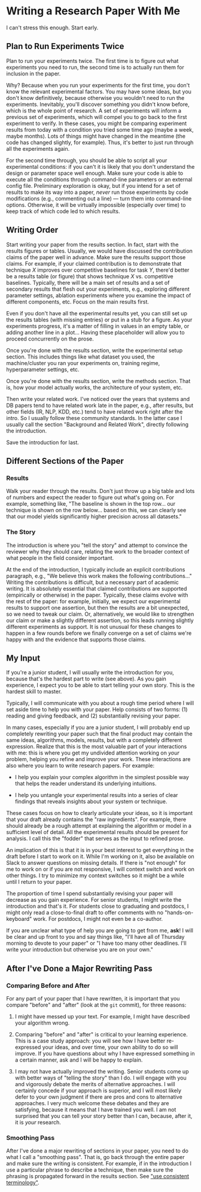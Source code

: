 
# Writing a Research Paper With Me

I can't stress this enough. Start early.

## Plan to Run Experiments Twice

Plan to run your experiments twice.
The first time is to figure out what experiments you need to run, the second time is to actually run them for inclusion in the paper.

Why?
Because when you run your experiments for the first time, you don't know the relevant experimental factors.
You may have some ideas, but you don't know definitively, because otherwise you wouldn't need to run the experiments.
Inevitably, you'll discover something you didn't know before, which is the whole point of research.
A set of experiments will inform a previous set of experiments, which will compel you to go back to the first experiment to verify.
In these cases, you might be comparing experiment results from today with a condition you tried some time ago (maybe a week, maybe months).
Lots of things might have changed in the meantime (the code has changed slightly, for example).
Thus, it's better to just run through all the experiments again.

For the second time through, you should be able to script all your experimental conditions:
if you can't it is likely that you don't understand the design or parameter space well enough.
Make sure your code is able to execute all the conditions through command-line parameters or an external config file.
Preliminary exploration is okay, but if you intend for a set of results to make its way into a paper, _never_ run those experiments by code modifications (e.g., commenting out a line) &mdash; turn them into command-line options.
Otherwise, it will be virtually impossible (especially over time) to keep track of which code led to which results.

## Writing Order

Start writing your paper from the results section.
In fact, start with the results figures or tables.
Usually, we would have discussed the contribution claims of the paper well in advance.
Make sure the results support those claims.
For example, if your claimed contribution is to demonstrate that technique *X* improves over competitive baselines for task *Y*, there'd better be a results table
(or figure) that shows technique *X* vs. competitive baselines.
Typically, there will be a main set of results and a set of secondary results that flesh out your experiments, e.g., exploring different parameter settings, ablation experiments where you examine the impact of different components, etc.
Focus on the main results first.

Even if you don't have all the experimental results yet, you can still set up the results tables (with missing entries) or put in a stub for a figure.
As your experiments progress, it's a matter of filling in values in an empty table, or adding another line in a plot...
Having these placeholder will allow you to proceed concurrently on the prose.

Once you're done with the results section, write the experimental
setup section. This includes things like what dataset you used, the
machine/cluster you ran your experiments on, training regime,
hyperparameter settings, etc.

Once you're done with the results section, write the methods
section. That is, how your model actually works, the architecture of
your system, etc.

Then write your related work. I've noticed over the years that systems
and DB papers tend to have related work late in the paper, e.g., after
results, but other fields (IR, NLP, KDD, etc.) tend to have related
work right after the intro. So I usually follow these community
standards. In the latter case I usually call the section "Background
and Related Work", directly following the introduction.

Save the introduction for last.

## Different Sections of the Paper

### Results

Walk your reader through the results.
Don't just throw up a big table and lots of numbers and expect the reader to figure out what's going on.
For example, something like, "The baseline is shown in the top row... our technique is shown on the row below... based on this, we can clearly see that our model yields significantly higher precision across all datasets."

### The Story

The introduction is
where you "tell the story" and attempt to convince the reviewer why
they should care, relating the work to the broader context of what
people in the field consider important. 

At the end of the introduction, I typically include an explicit contributions paragraph, e.g., "We believe this work makes the following contributions..."
Writing the contributions is difficult, but a necessary part of academic writing.
It is absolutely essential that claimed contributions are supported (empirically or otherwise) in the paper.
Typically, these claims evolve with the rest of the paper: for example, initially, we expect our experimental results to support one assertion, but then the results are a bit unexpected, so we need to tweak our claim.
Or, alternatively, we would like to strengthen our claim or make a slightly different assertion, so this leads running slightly different experiments as support.
It is not unusual for these changes to happen in a few rounds before we finally converge on a set of claims we're happy with and the evidence that supports those claims.

## My Input

If you're a junior student, I will usually write the introduction for you, because that's the hardest part to write (see above).
As you gain experience, I expect you to be able to start telling your own story.
This is the hardest skill to master.

Typically, I will communicate with you about a rough time period where
I will set aside time to help you with your paper. Help consists of
two forms: (1) reading and giving feedback, and (2) substantially
revising your paper.

In many cases, especially if you are a junior student, I will probably
end up completely rewriting your paper such that the final product may
contain the same ideas, algorithms, models, results, but with a
completely different expression. Realize that this is the most
valuable part of your interactions with me: this is where you get my
undivided attention working on *your* problem, helping you refine and
improve your work. These interactions are also where you learn to
write research papers. For example:

+ I help you explain your complex algorithm in the simplest possible
way that helps the reader understand its underlying intuitions.

+ I help you untangle your experimental results into a series of clear
findings that reveals insights about your system or technique.

These cases focus on how to clearly articulate your ideas, so it is
important that your draft already contains the "raw ingredients". For
example, there should already be a rough attempt at explaining the
algorithm or model in a sufficient level of detail. All the
experimental results should be present for analysis. I call this the
"fodder" that serves as the input to refined prose.

An implication of this is that it is in your best interest to get
everything in the draft before I start to work on it. While I'm
working on it, also be available on Slack to answer questions on
missing details. If there is "not enough" for me to work on or if you
are not responsive, I will context switch and work on other things. I
try to minimize my context switches so it might be a while until I
return to your paper.

The proportion of time I spend substantially revising your paper will
decrease as you gain experience. For senior students, I might write
the introduction and that's it. For students close to graduating and
postdocs, I might only read a close-to-final draft to offer comments
with no "hands-on-keyboard" work. For postdocs, I might not even be a
co-author.

If you are unclear what type of help you are going to get from me,
**ask**! I will be clear and up front to you and say things like, "I'll
have all of Thursday morning to devote to your paper" or "I have too
many other deadlines. I'll write your introduction but otherwise you
are on your own."

## After I've Done a Major Rewriting Pass

### Comparing Before and After

For any part of your paper that I have rewritten, it is important that
you compare "before" and "after" (look at the `git` commit), for three
reasons:

1. I might have messed up your text. For example, I might have
described your algorithm wrong.

2. Comparing "before" and "after" is critical to your learning
experience. This is a case study approach: you will see how I have
better re-expressed your ideas, and over time, your own ability to do
so will improve. If you have questions about why I have expressed
something in a certain manner, ask and I will be happy to explain.

3. I may not have actually improved the writing. Senior students come
up with better ways of "telling the story" than I do. I will engage
with you and vigorously debate the merits of alternative approaches. I
will certainly concede if your approach is superior, and I will most
likely defer to your own judgment if there are pros and cons to
alternative approaches. I very much welcome these debates and they are
satisfying, because it means that I have trained you well. I am not
surprised that you can tell your story better than I can, because,
after it, it is *your* research.

### Smoothing Pass

After I've done a major rewriting of sections in your paper, you need to do what I call a "smoothing pass".
That is, go back through the entire paper and make sure the writing is consistent.
For example, if in the introduction I use a particular phrase to describe a technique, then make sure the phrasing is propagated forward in the results section.
See ["use consistent terminology"](https://github.com/lintool/guide/blob/master/writing-pet-peeves.md).

